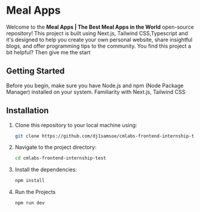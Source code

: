 # Meal Apps

Welcome to the **Meal Apps | The Best Meal Apps in the World** open-source repository! This project is built using Next.js, Tailwind CSS,Typescript and it's designed to help you create your own personal website, share insightful blogs, and offer programming tips to the community. You find this project a bit helpful? Then give me the start

## Getting Started

Before you begin, make sure you have Node.js and npm (Node Package Manager) installed on your system. Familiarity with Next.js, Tailwind CSS

## Installation

1. Clone this repository to your local machine using:

   ```bash
   git clone https://github.com/dj1samsoe/cmlabs-frontend-internship-test.git
   ```

2. Navigate to the project directory:
   ```bash
   cd cmlabs-frontend-internship-test
   ```
3. Install the dependencies:
   ```bash
   npm install
   ```
4. Run the Projects
   ```bash
   npm run dev
   ```
